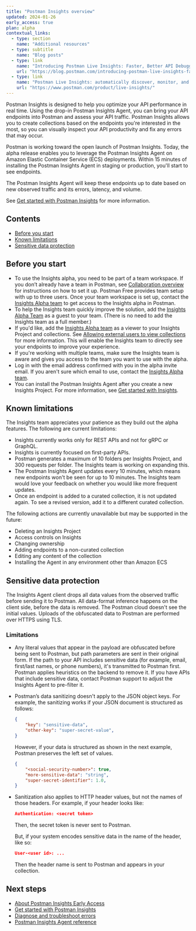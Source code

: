 ```yaml
---
title: "Postman Insights overview"
updated: 2024-01-26
early_access: true
plan: alpha
contextual_links:
  - type: section
    name: "Additional resources"
  - type: subtitle
    name: "Blog posts"
  - type: link
    name: "Introducing Postman Live Insights: Faster, Better API Debugging"
    url: "https://blog.postman.com/introducing-postman-live-insights-faster-better-api-debugging/"
  - type: link
    name: "Postman Live Insights: automatically discover, monitor, and add APIs"
    url: "https://www.postman.com/product/live-insights/"
---
```


Postman Insights is designed to help you optimize your API performance in real time. Using the drop-in Postman Insights Agent, you can bring your API endpoints into Postman and assess your API traffic. Postman Insights allows you to create collections based on the endpoints you're interested in the most, so you can visually inspect your API productivity and fix any errors that may occur.

Postman is working toward the open launch of Postman Insights. Today, the alpha release enables you to leverage the Postman Insights Agent on Amazon Elastic Container Service (ECS) deployments. Within 15 minutes of installing the Postman Insights Agent in staging or production, you'll start to see endpoints.

The Postman Insights Agent will keep these endpoints up to date based on new observed traffic and its errors, latency, and volume.

See [Get started with Postman Insights](/docs/insights/insights-gs/) for more information.

## Contents

* [Before you start](#before-you-start)
* [Known limitations](#known-limitations)
* [Sensitive data protection](#sensitive-data-protection)

## Before you start

* To use the Insights alpha, you need to be part of a team workspace. If you don’t already have a team in Postman, see [Collaboration overview](/docs/collaborating-in-postman/working-with-your-team/collaboration-overview/#creating-a-team) for instructions on how to set it up. Postman Free provides team setup with up to three users. Once your team workspace is set up, contact the [Insights Alpha team](mailto:live.insights.alpha@postman.com) to get access to the Insights alpha in Postman.
* To help the Insights team quickly improve the solution, add the [Insights Alpha Team](mailto:live.insights.alpha@postman.com) as a guest to your team. (There is no need to add the Insights team as a full member.)
* If you'd like, add the [Insights Alpha team](mailto:live.insights.alpha@postman.com) as a viewer to your Insights Project and collections. See [Allowing external users to view collections](/docs/collaborating-in-postman/sharing/#allowing-external-users-to-view-collections) for more information. This will enable the Insights team to directly see your endpoints to improve your experience.
* If you're working with multiple teams, make sure the Insights team is aware and gives you access to the team you want to use with the alpha.
* Log in with the email address confirmed with you in the alpha invite email. If you aren't sure which email to use, contact the [Insights Alpha team](mailto:live.insights.alpha@postman.com).
* You can install the Postman Insights Agent after you create a new Insights Project. For more information, see [Get started with Insights](#get-started).

## Known limitations

The Insights team appreciates your patience as they build out the alpha features. The following are current limitations:

* Insights currently works only for REST APIs and not for gRPC or GraphQL.
* Insights is currently focused on first-party APIs.
* Postman generates a maximum of 10 folders per Insights Project, and 300 requests per folder. The Insights team is working on expanding this.
* The Postman Insights Agent updates every 10 minutes, which means new endpoints won't be seen for up to 10 minutes. The Insights team would love your feedback on whether you would like more frequent updates.
* Once an endpoint is added to a curated collection, it is not updated again. To see a revised version, add it to a different curated collection.

The following actions are currently unavailable but may be supported in the future:

* Deleting an Insights Project
* Access controls on Insights
* Changing ownership
* Adding endpoints to a non-curated collection
* Editing any content of the collection
* Installing the Agent in any environment other than Amazon ECS

## Sensitive data protection

The Insights Agent client drops all data values from the observed traffic before sending it to Postman. All data-format inference happens on the client side, before the data is removed. The Postman cloud doesn't see the initial values. Uploads of the obfuscated data to Postman are performed over HTTPS using TLS.

### Limitations

* Any literal values that appear in the payload are obfuscated before being sent to Postman, but path parameters are sent in their original form. If the path to your API includes sensitive data (for example, email, first/last names, or phone numbers), it's transmitted to Postman first. Postman applies heuristics on the backend to remove it. If you have APIs that include sensitive data, contact Postman support to adjust the Insights Agent to pre-filter it.
* Postman’s data sanitizing doesn't apply to the JSON object keys. For example, the sanitizing works if your JSON document is structured as follows:

    ```json
    {
        "key": "sensitive-data",
        "other-key": "super-secret-value",
    }
    ```

    However, if your data is structured as shown in the next example, Postman preserves the left set of values.

    ```json
    {
        "<social-security-number>": true,
        "more-sensitive-data": "string",
        "super-secret-identifier": 1.0,
    }
    ```

* Sanitization also applies to HTTP header values, but not the names of those headers. For example, if your header looks like:

    ```json
    Authentication: <secret token>
    ```

    Then, the secret token is never sent to Postman.

    But, if your system encodes sensitive data in the name of the header, like so:

    ```json
    User-<user id>: ...
    ```

    Then the header name is sent to Postman and appears in your collection.

## Next steps

* [About Postman Insights Early Access](/docs/insights/insights-early-access/)
* [Get started with Postman Insights](/docs/insights/insights-gs/)
* [Diagnose and troubleshoot errors](/docs/insights/insights-troubleshoot/)
* [Postman Insights Agent reference](/docs/insights/insights-reference/)
